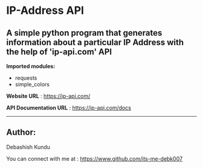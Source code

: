 # IP-Address API
## A simple python program that generates information about a particular IP Address with the help of 'ip-api.com' API

**Imported modules:**
- requests
- simple_colors

**Website URL** : https://ip-api.com/

**API Documentation URL** : https://ip-api.com/docs

---

## Author:
Debashish Kundu

You can connect with me at : https://www.github.com/its-me-debk007

